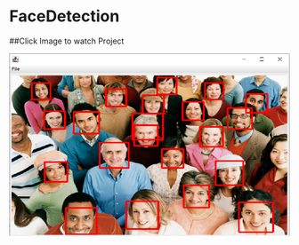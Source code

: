# FaceDetection
##Click Image to watch Project

[![Watch the video](https://github.com/AkramKasem/FaceDetection/blob/main/images/Screenshot%202021-10-05%20101437.png)](https://www.youtube.com/watch?v=9WIV9_W7JUQ)

